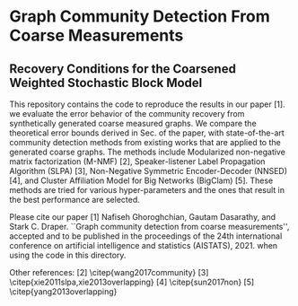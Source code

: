 # Graph Community Detection From Coarse Measurements
## Recovery Conditions for the Coarsened Weighted Stochastic Block Model

This repository contains the code to reproduce the results in our paper [1]. we evaluate the error behavior of the community recovery from synthetically generated coarse measured graphs. 
We compare the theoretical error bounds derived in Sec.  of the paper, with state-of-the-art community detection methods from existing works that are applied to the generated 
coarse graphs.
The methods include Modularized non-negative matrix factorization (M-NMF) [2], Speaker-listener Label Propagation Algorithm (SLPA) [3], 
Non-Negative Symmetric Encoder-Decoder (NNSED) [4], and Cluster Affiliation Model for Big Networks (BigClam) [5]. 
These methods are tried for various hyper-parameters and the ones that result in the best performance are selected.

Please cite our paper 
    [1] Nafiseh Ghoroghchian, Gautam Dasarathy, and Stark C. Draper. ``Graph community detection from coarse measurements'',
        accepted and to be published in the proceedings of the 24th international conference on artificial intelligence and statistics (AISTATS), 2021.
when using the code in this directory.

Other references:
[2] \citep{wang2017community}
[3] \citep{xie2011slpa,xie2013overlapping}
[4] \citep{sun2017non}
[5] \citep{yang2013overlapping}
